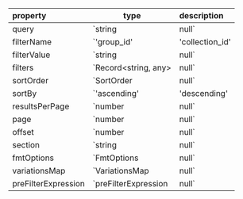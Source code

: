 | property            | type                                  | description|
| :-----------------  | --------------------------------------| :--------- |
| query               | `string | null`                       | The search query for Search PLPs |
| filterName          | `'group_id' | 'collection_id' | null` | 'group_id' for Browse Category Pages or 'collection_id' for Browse Collection Pages |
| filterValue         | `string | null`                       | Category or Collection Id for Browse Pages |
| filters             | `Record<string, any> | null`          | Filters to be applied to the result set |
| sortOrder           | `SortOrder | null`                    | Metadata field to sort on. Used together with `sortOrder` |
| sortBy              | `'ascending' | 'descending' | null`   | 'ascending' to sort from lowest to highest and vice-versa for 'descending'. Used together with `sortBy` |
| resultsPerPage      | `number | null`                       | The max number of results to be returned per page |
| page                | `number | null`                       | Page number of the results. Cannot be used together with `offset` |
| offset              | `number | null`                       | Number of results to skip from the beginning. Cannot be used together with `page` |
| section             | `string | null`                       | Constructor.io Index Section to retrieve results from. Defaults to 'Products'  |
| fmtOptions          | `FmtOptions | null`                   | Configuration options to format the data to be returned. |
| variationsMap       | `VariationsMap | null`                | Mapping configuration to return item variations data in a specific format. More details can be found [Here](https://docs.constructor.io/rest_api/variations_mapping/) |
| preFilterExpression | `preFilterExpression | null`          | Complex faceting expression to scope the result set. This applies before other filters. More details can be found [Here](https://docs.constructor.io/rest_api/collections/#add-items-dynamically)|